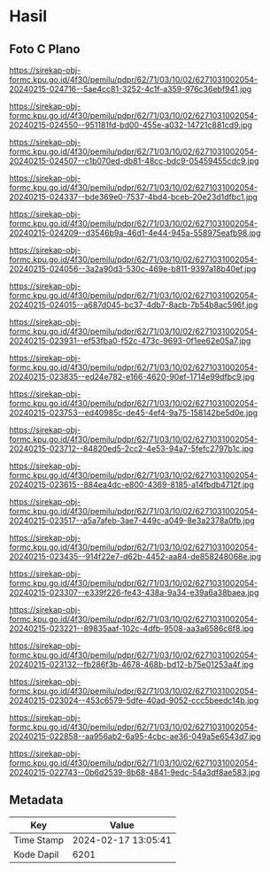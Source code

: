 # Hasil

## Foto C Plano

https://sirekap-obj-formc.kpu.go.id/4f30/pemilu/pdpr/62/71/03/10/02/6271031002054-20240215-024716--5ae4cc81-3252-4c1f-a359-976c36ebf941.jpg

https://sirekap-obj-formc.kpu.go.id/4f30/pemilu/pdpr/62/71/03/10/02/6271031002054-20240215-024550--951181fd-bd00-455e-a032-14721c881cd9.jpg

https://sirekap-obj-formc.kpu.go.id/4f30/pemilu/pdpr/62/71/03/10/02/6271031002054-20240215-024507--c1b070ed-db81-48cc-bdc9-05459455cdc9.jpg

https://sirekap-obj-formc.kpu.go.id/4f30/pemilu/pdpr/62/71/03/10/02/6271031002054-20240215-024337--bde369e0-7537-4bd4-bceb-20e23d1dfbc1.jpg

https://sirekap-obj-formc.kpu.go.id/4f30/pemilu/pdpr/62/71/03/10/02/6271031002054-20240215-024209--d3546b9a-46d1-4e44-945a-558975eafb98.jpg

https://sirekap-obj-formc.kpu.go.id/4f30/pemilu/pdpr/62/71/03/10/02/6271031002054-20240215-024056--3a2a90d3-530c-469e-b811-9397a18b40ef.jpg

https://sirekap-obj-formc.kpu.go.id/4f30/pemilu/pdpr/62/71/03/10/02/6271031002054-20240215-024015--a687d045-bc37-4db7-8acb-7b54b8ac596f.jpg

https://sirekap-obj-formc.kpu.go.id/4f30/pemilu/pdpr/62/71/03/10/02/6271031002054-20240215-023931--ef53fba0-f52c-473c-9693-0f1ee62e05a7.jpg

https://sirekap-obj-formc.kpu.go.id/4f30/pemilu/pdpr/62/71/03/10/02/6271031002054-20240215-023835--ed24e782-e166-4620-90ef-1714e99dfbc9.jpg

https://sirekap-obj-formc.kpu.go.id/4f30/pemilu/pdpr/62/71/03/10/02/6271031002054-20240215-023753--ed40985c-de45-4ef4-9a75-158142be5d0e.jpg

https://sirekap-obj-formc.kpu.go.id/4f30/pemilu/pdpr/62/71/03/10/02/6271031002054-20240215-023712--84820ed5-2cc2-4e53-94a7-5fefc2797b1c.jpg

https://sirekap-obj-formc.kpu.go.id/4f30/pemilu/pdpr/62/71/03/10/02/6271031002054-20240215-023615--884ea4dc-e800-4369-8185-a14fbdb4712f.jpg

https://sirekap-obj-formc.kpu.go.id/4f30/pemilu/pdpr/62/71/03/10/02/6271031002054-20240215-023517--a5a7afeb-3ae7-449c-a049-8e3a2378a0fb.jpg

https://sirekap-obj-formc.kpu.go.id/4f30/pemilu/pdpr/62/71/03/10/02/6271031002054-20240215-023435--914f22e7-d62b-4452-aa84-de858248068e.jpg

https://sirekap-obj-formc.kpu.go.id/4f30/pemilu/pdpr/62/71/03/10/02/6271031002054-20240215-023307--e339f226-fe43-438a-9a34-e39a6a38baea.jpg

https://sirekap-obj-formc.kpu.go.id/4f30/pemilu/pdpr/62/71/03/10/02/6271031002054-20240215-023221--89835aaf-102c-4dfb-9508-aa3a6586c6f8.jpg

https://sirekap-obj-formc.kpu.go.id/4f30/pemilu/pdpr/62/71/03/10/02/6271031002054-20240215-023132--fb286f3b-4678-468b-bd12-b75e01253a4f.jpg

https://sirekap-obj-formc.kpu.go.id/4f30/pemilu/pdpr/62/71/03/10/02/6271031002054-20240215-023024--453c6579-5dfe-40ad-9052-ccc5beedc14b.jpg

https://sirekap-obj-formc.kpu.go.id/4f30/pemilu/pdpr/62/71/03/10/02/6271031002054-20240215-022858--aa956ab2-6a95-4cbc-ae36-049a5e6543d7.jpg

https://sirekap-obj-formc.kpu.go.id/4f30/pemilu/pdpr/62/71/03/10/02/6271031002054-20240215-022743--0b6d2539-8b68-4841-9edc-54a3df8ae583.jpg


## Metadata

| Key        | Value               |
| ---------- | ------------------- |
| Time Stamp | 2024-02-17 13:05:41 |
| Kode Dapil | 6201                |



